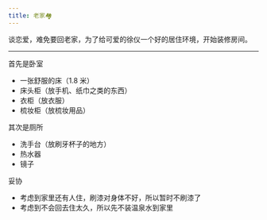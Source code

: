 ```yaml
---
title: 老家🏘
---
```


谈恋爱，难免要回老家，为了给可爱的徐仪一个好的居住环境，开始装修房间。

---

首先是卧室

- 一张舒服的床（1.8 米）
- 床头柜（放手机、纸巾之类的东西）
- 衣柜（放衣服）
- 梳妆柜（放梳妆用品）

其次是厕所

- 洗手台（放刷牙杯子的地方）
- 热水器
- 镜子

妥协

- 考虑到家里还有人住，刷漆对身体不好，所以暂时不刷漆了
- 考虑到不会回去住太久，所以先不装温泉水到家里
